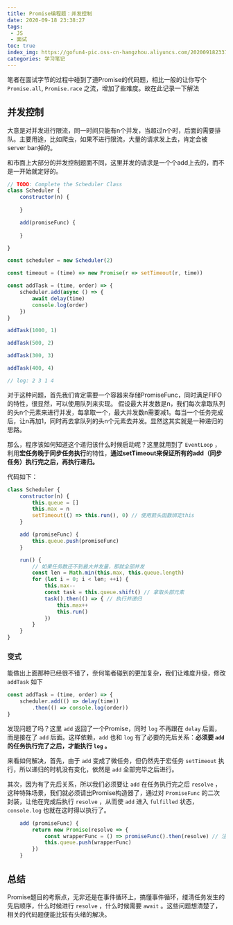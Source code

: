 ```yaml
---
title: Promise编程题：并发控制
date: 2020-09-18 23:38:27
tags: 
 - JS
 - 面试
toc: true
index_img: https://gofun4-pic.oss-cn-hangzhou.aliyuncs.com/20200918233725.png
categories: 学习笔记
---
```

笔者在面试字节的过程中碰到了道Promise的代码题，相比一般的让你写个 `Promise.all`, `Promise.race` 之流，增加了些难度。故在此记录一下解法

<!-- more -->

## 并发控制

大意是对并发进行限流，同一时间只能有n个并发，当超过n个时，后面的需要排队。主要用途，比如爬虫，如果不进行限流，大量的请求发上去，肯定会被server ban掉的。

和市面上大部分的并发控制题面不同，这里并发的请求是一个个add上去的，而不是一开始就定好的。

```js
// TODO: Complete the Scheduler Class
class Scheduler {
    constructor(n) {
        
    }

    add(promiseFunc) {
        
    }

}

const scheduler = new Scheduler(2)

const timeout = (time) => new Promise(r => setTimeout(r, time))

const addTask = (time, order) => {
    scheduler.add(async () => {
        await delay(time)
        console.log(order)
    })
}

addTask(1000, 1)

addTask(500, 2)

addTask(300, 3)

addTask(400, 4)

// log: 2 3 1 4
```

对于这种问题，首先我们肯定需要一个容器来存储PromiseFunc，同时满足FIFO的特性，很显然，可以使用队列来实现。
假设最大并发数是n，我们每次拿取队列的头n个元素来进行并发，每拿取一个，最大并发数n需要减1。每当一个任务完成后，让n再加1，同时再去拿队列的头n个元素去并发。显然这其实就是一种递归的思路。

那么，程序该如何知道这个递归该什么时候启动呢？这里就用到了 `EventLoop` ，利用**宏任务晚于同步任务执行**的特性，**通过setTimeout来保证所有的add（同步任务）执行完之后，再执行递归。**

代码如下：
```js
class Scheduler {
    constructor(n) {
        this.queue = []
        this.max = n
        setTimeout(() => this.run(), 0) // 使用箭头函数绑定this
    }

    add (promiseFunc) {
        this.queue.push(promiseFunc)
    }

    run() {
        // 如果任务数还不到最大并发量，那就全部并发
        const len = Math.min(this.max, this.queue.length)
        for (let i = 0; i < len; ++i) {
            this.max--
            const task = this.queue.shift() // 拿取头部元素
            task().then(() => { // 执行并递归
                this.max++
                this.run()
            })
        }
    }
}
```


### 变式

能做出上面那种已经很不错了，奈何笔者碰到的更加复杂，我们让难度升级，修改 `addTask` 如下

```js
const addTask = (time, order) => {
    scheduler.add(() => delay(time))
        .then(() => console.log(order))
}
```

发现问题了吗？这里 `add` 返回了一个Promise，同时 `log` 不再跟在 `delay` 后面，而是接在了 `add` 后面。这样依赖，`add` 也和 `log` 有了必要的先后关系：**必须要 `add` 的任务执行完了之后，才能执行 `log` 。**

来看如何解决，首先，由于 `add` 变成了微任务，但仍然先于宏任务 `setTimeout` 执行，所以递归的时机没有变化，依然是 `add` 全部完毕之后进行。

其次，因为有了先后关系，所以我们必须要让 `add` 在任务执行完之后 `resolve` ，这种特殊场景，我们就必须请出Promise构造器了，通过对 `PromiseFunc` 的二次封装，让他在完成后执行 `resolve` ，从而使 `add` 进入 `fulfilled` 状态，`console.log` 也就在这时得以执行了。

```js
    add (promiseFunc) {
        return new Promise(resolve => {
            const wrapperFunc = () => promiseFunc().then(resolve) // 注意resolve的时机
            this.queue.push(wrapperFunc)
        })
    }
```

## 总结

Promise题目的考察点，无非还是在事件循环上，搞懂事件循环，缕清任务发生的先后顺序，什么时候进行 `resolve` ，什么时候需要 `await` 。这些问题想清楚了，相关的代码题便能比较有头绪的解决。